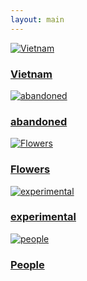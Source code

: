 ```yaml
---
layout: main
---
```


<div class="photo-gallery">
  <a href="/blog/vietnam/" class="photo-item landscape">
    <img src="/assets/vietnam.jpg" alt="Vietnam">
    <div class="photo-overlay">
      <h3>Vietnam</h3>
    </div>
  </a>
  <a href="/blog/abandoned/" class="photo-item portrait">
    <img src="/assets/abandoned.jpg" alt="abandoned">
    <div class="photo-overlay">
      <h3>abandoned</h3>
    </div>
  </a>
  <a href="/blog/story2/" class="photo-item portrait">
    <img src="/assets/flowers.jpg" alt="Flowers">
    <div class="photo-overlay">
      <h3>Flowers</h3>
    </div>
  </a>
  <a href="/blog/story3/" class="photo-item portrait">
    <img src="/assets/experimental.jpg" alt="experimental">
    <div class="photo-overlay">
      <h3>experimental</h3>
    </div>
  </a>
  <a href="/blog/story4/" class="photo-item portrait">
    <img src="/assets/people.jpg" alt="people">
    <div class="photo-overlay">
      <h3>People</h3>
    </div>
  </a>
</div>

